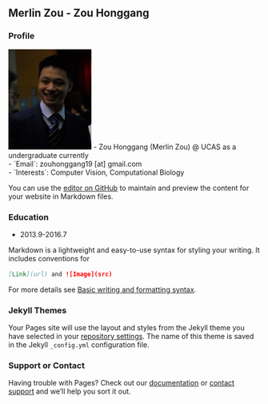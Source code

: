 ## Merlin Zou - Zou Honggang

### Profile
<img src="https://github.com/Merlin-UCAS/Merlin-UCAS.github.io/blob/main/images/%E6%88%90%E4%BA%BA%E7%A4%BC%E5%8D%95%E4%BA%BA%E7%85%A7.jpg" width="33%">
- Zou Honggang (Merlin Zou) @ UCAS as a undergraduate currently <br>
- `Email`: zouhonggang19 [at] gmail.com <br>
- `Interests`: Computer Vision, Computational Biology

You can use the [editor on GitHub](https://github.com/Merlin-UCAS/Merlin-UCAS.github.io/edit/main/index.md) to maintain and preview the content for your website in Markdown files.

### Education
- 2013.9-2016.7 

Markdown is a lightweight and easy-to-use syntax for styling your writing. It includes conventions for

```markdown
[Link](url) and ![Image](src)
```

For more details see [Basic writing and formatting syntax](https://docs.github.com/en/github/writing-on-github/getting-started-with-writing-and-formatting-on-github/basic-writing-and-formatting-syntax).

### Jekyll Themes

Your Pages site will use the layout and styles from the Jekyll theme you have selected in your [repository settings](https://github.com/Merlin-UCAS/Merlin-UCAS.github.io/settings/pages). The name of this theme is saved in the Jekyll `_config.yml` configuration file.

### Support or Contact

Having trouble with Pages? Check out our [documentation](https://docs.github.com/categories/github-pages-basics/) or [contact support](https://support.github.com/contact) and we’ll help you sort it out.

